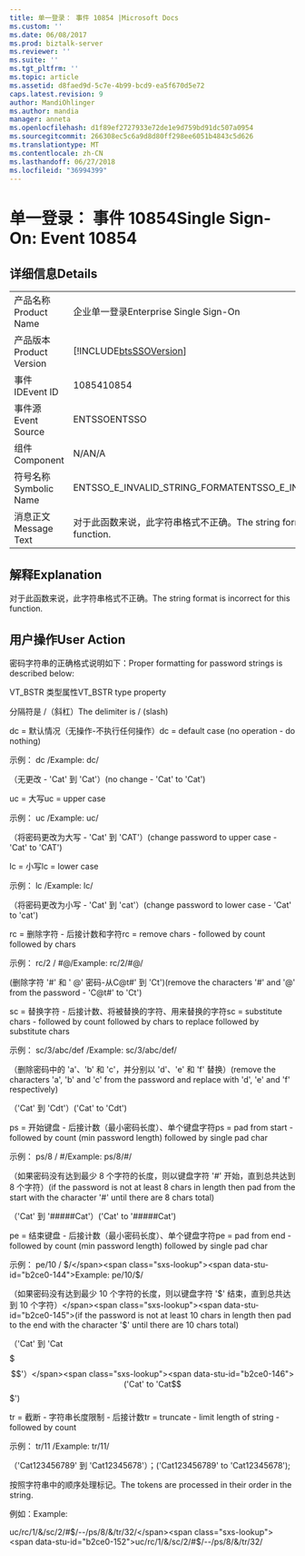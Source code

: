 ```yaml
---
title: 单一登录： 事件 10854 |Microsoft Docs
ms.custom: ''
ms.date: 06/08/2017
ms.prod: biztalk-server
ms.reviewer: ''
ms.suite: ''
ms.tgt_pltfrm: ''
ms.topic: article
ms.assetid: d8faed9d-5c7e-4b99-bcd9-ea5f670d5e72
caps.latest.revision: 9
author: MandiOhlinger
ms.author: mandia
manager: anneta
ms.openlocfilehash: d1f89ef2727933e72de1e9d759bd91dc507a0954
ms.sourcegitcommit: 266308ec5c6a9d8d80ff298ee6051b4843c5d626
ms.translationtype: MT
ms.contentlocale: zh-CN
ms.lasthandoff: 06/27/2018
ms.locfileid: "36994399"
---
```

# <a name="single-sign-on-event-10854"></a><span data-ttu-id="b2ce0-102">单一登录： 事件 10854</span><span class="sxs-lookup"><span data-stu-id="b2ce0-102">Single Sign-On: Event 10854</span></span>
## <a name="details"></a><span data-ttu-id="b2ce0-103">详细信息</span><span class="sxs-lookup"><span data-stu-id="b2ce0-103">Details</span></span>  
  
|                 |                                                            |
|-----------------|------------------------------------------------------------|
|  <span data-ttu-id="b2ce0-104">产品名称</span><span class="sxs-lookup"><span data-stu-id="b2ce0-104">Product Name</span></span>   |                 <span data-ttu-id="b2ce0-105">企业单一登录</span><span class="sxs-lookup"><span data-stu-id="b2ce0-105">Enterprise Single Sign-On</span></span>                  |
| <span data-ttu-id="b2ce0-106">产品版本</span><span class="sxs-lookup"><span data-stu-id="b2ce0-106">Product Version</span></span> | [!INCLUDE[btsSSOVersion](../includes/btsssoversion-md.md)] |
|    <span data-ttu-id="b2ce0-107">事件 ID</span><span class="sxs-lookup"><span data-stu-id="b2ce0-107">Event ID</span></span>     |                           <span data-ttu-id="b2ce0-108">10854</span><span class="sxs-lookup"><span data-stu-id="b2ce0-108">10854</span></span>                            |
|  <span data-ttu-id="b2ce0-109">事件源</span><span class="sxs-lookup"><span data-stu-id="b2ce0-109">Event Source</span></span>   |                           <span data-ttu-id="b2ce0-110">ENTSSO</span><span class="sxs-lookup"><span data-stu-id="b2ce0-110">ENTSSO</span></span>                           |
|    <span data-ttu-id="b2ce0-111">组件</span><span class="sxs-lookup"><span data-stu-id="b2ce0-111">Component</span></span>    |                            <span data-ttu-id="b2ce0-112">N/A</span><span class="sxs-lookup"><span data-stu-id="b2ce0-112">N/A</span></span>                             |
|  <span data-ttu-id="b2ce0-113">符号名称</span><span class="sxs-lookup"><span data-stu-id="b2ce0-113">Symbolic Name</span></span>  |               <span data-ttu-id="b2ce0-114">ENTSSO_E_INVALID_STRING_FORMAT</span><span class="sxs-lookup"><span data-stu-id="b2ce0-114">ENTSSO_E_INVALID_STRING_FORMAT</span></span>               |
|  <span data-ttu-id="b2ce0-115">消息正文</span><span class="sxs-lookup"><span data-stu-id="b2ce0-115">Message Text</span></span>   |     <span data-ttu-id="b2ce0-116">对于此函数来说，此字符串格式不正确。</span><span class="sxs-lookup"><span data-stu-id="b2ce0-116">The string format is incorrect for this function.</span></span>      |
  
## <a name="explanation"></a><span data-ttu-id="b2ce0-117">解释</span><span class="sxs-lookup"><span data-stu-id="b2ce0-117">Explanation</span></span>  
 <span data-ttu-id="b2ce0-118">对于此函数来说，此字符串格式不正确。</span><span class="sxs-lookup"><span data-stu-id="b2ce0-118">The string format is incorrect for this function.</span></span>  
  
## <a name="user-action"></a><span data-ttu-id="b2ce0-119">用户操作</span><span class="sxs-lookup"><span data-stu-id="b2ce0-119">User Action</span></span>  
 <span data-ttu-id="b2ce0-120">密码字符串的正确格式说明如下：</span><span class="sxs-lookup"><span data-stu-id="b2ce0-120">Proper formatting for password strings is described below:</span></span>  
  
 <span data-ttu-id="b2ce0-121">VT_BSTR 类型属性</span><span class="sxs-lookup"><span data-stu-id="b2ce0-121">VT_BSTR type property</span></span>  
  
 <span data-ttu-id="b2ce0-122">分隔符是 /（斜杠）</span><span class="sxs-lookup"><span data-stu-id="b2ce0-122">The delimiter is / (slash)</span></span>  
  
 <span data-ttu-id="b2ce0-123">dc = 默认情况（无操作-不执行任何操作）</span><span class="sxs-lookup"><span data-stu-id="b2ce0-123">dc = default case (no operation - do nothing)</span></span>  
  
 <span data-ttu-id="b2ce0-124">示例： dc /</span><span class="sxs-lookup"><span data-stu-id="b2ce0-124">Example: dc/</span></span>  
  
 <span data-ttu-id="b2ce0-125">（无更改 - 'Cat' 到 'Cat'）</span><span class="sxs-lookup"><span data-stu-id="b2ce0-125">(no change - 'Cat' to 'Cat')</span></span>  
  
 <span data-ttu-id="b2ce0-126">uc = 大写</span><span class="sxs-lookup"><span data-stu-id="b2ce0-126">uc = upper case</span></span>  
  
 <span data-ttu-id="b2ce0-127">示例： uc /</span><span class="sxs-lookup"><span data-stu-id="b2ce0-127">Example: uc/</span></span>  
  
 <span data-ttu-id="b2ce0-128">（将密码更改为大写 - 'Cat' 到 'CAT'）</span><span class="sxs-lookup"><span data-stu-id="b2ce0-128">(change password to upper case - 'Cat' to 'CAT')</span></span>  
  
 <span data-ttu-id="b2ce0-129">lc = 小写</span><span class="sxs-lookup"><span data-stu-id="b2ce0-129">lc = lower case</span></span>  
  
 <span data-ttu-id="b2ce0-130">示例： lc /</span><span class="sxs-lookup"><span data-stu-id="b2ce0-130">Example: lc/</span></span>  
  
 <span data-ttu-id="b2ce0-131">（将密码更改为小写 - 'Cat' 到 'cat'）</span><span class="sxs-lookup"><span data-stu-id="b2ce0-131">(change password to lower case - 'Cat' to 'cat')</span></span>  
  
 <span data-ttu-id="b2ce0-132">rc = 删除字符 - 后接计数和字符</span><span class="sxs-lookup"><span data-stu-id="b2ce0-132">rc = remove chars - followed by count followed by chars</span></span>  
  
 <span data-ttu-id="b2ce0-133">示例： rc/2 / #@/</span><span class="sxs-lookup"><span data-stu-id="b2ce0-133">Example: rc/2/#@/</span></span>  
  
 <span data-ttu-id="b2ce0-134">(删除字符 '#' 和 ' @' 密码-从C@t#' 到 'Ct')</span><span class="sxs-lookup"><span data-stu-id="b2ce0-134">(remove the characters '#' and '@' from the password - 'C@t#' to 'Ct')</span></span>  
  
 <span data-ttu-id="b2ce0-135">sc = 替换字符 - 后接计数、将被替换的字符、用来替换的字符</span><span class="sxs-lookup"><span data-stu-id="b2ce0-135">sc = substitute chars - followed by count followed by chars to replace followed by substitute chars</span></span>  
  
 <span data-ttu-id="b2ce0-136">示例： sc/3/abc/def /</span><span class="sxs-lookup"><span data-stu-id="b2ce0-136">Example: sc/3/abc/def/</span></span>  
  
 <span data-ttu-id="b2ce0-137">（删除密码中的 'a'、'b' 和 'c'，并分别以 'd'、'e' 和 'f' 替换）</span><span class="sxs-lookup"><span data-stu-id="b2ce0-137">(remove the characters 'a', 'b' and 'c' from the password and replace with 'd', 'e' and 'f' respectively)</span></span>  
  
 <span data-ttu-id="b2ce0-138">（'Cat' 到 'Cdt'）</span><span class="sxs-lookup"><span data-stu-id="b2ce0-138">('Cat' to 'Cdt')</span></span>  
  
 <span data-ttu-id="b2ce0-139">ps = 开始键盘 - 后接计数（最小密码长度）、单个键盘字符</span><span class="sxs-lookup"><span data-stu-id="b2ce0-139">ps = pad from start - followed by count (min password length) followed by single pad char</span></span>  
  
 <span data-ttu-id="b2ce0-140">示例： ps/8 / #/</span><span class="sxs-lookup"><span data-stu-id="b2ce0-140">Example: ps/8/#/</span></span>  
  
 <span data-ttu-id="b2ce0-141">（如果密码没有达到最少 8 个字符的长度，则以键盘字符 '#' 开始，直到总共达到 8 个字符）</span><span class="sxs-lookup"><span data-stu-id="b2ce0-141">(if the password is not at least 8 chars in length then pad from the start with the character '#' until there are 8 chars total)</span></span>  
  
 <span data-ttu-id="b2ce0-142">（'Cat' 到 '#####Cat'）</span><span class="sxs-lookup"><span data-stu-id="b2ce0-142">('Cat' to '#####Cat')</span></span>  
  
 <span data-ttu-id="b2ce0-143">pe = 结束键盘 - 后接计数（最小密码长度）、单个键盘字符</span><span class="sxs-lookup"><span data-stu-id="b2ce0-143">pe = pad from end - followed by count (min password length) followed by single pad char</span></span>  
  
 <span data-ttu-id="b2ce0-144">示例： pe/10 / $/</span><span class="sxs-lookup"><span data-stu-id="b2ce0-144">Example: pe/10/$/</span></span>  
  
 <span data-ttu-id="b2ce0-145">（如果密码没有达到最少 10 个字符的长度，则以键盘字符 '$' 结束，直到总共达到 10 个字符）</span><span class="sxs-lookup"><span data-stu-id="b2ce0-145">(if the password is not at least 10 chars in length then pad to the end with the character '$' until there are 10 chars total)</span></span>  
  
 <span data-ttu-id="b2ce0-146">（'Cat' 到 'Cat$$$$$$$'）</span><span class="sxs-lookup"><span data-stu-id="b2ce0-146">('Cat' to 'Cat$$$$$$$')</span></span>  
  
 <span data-ttu-id="b2ce0-147">tr = 截断 - 字符串长度限制 - 后接计数</span><span class="sxs-lookup"><span data-stu-id="b2ce0-147">tr = truncate - limit length of string - followed by count</span></span>  
  
 <span data-ttu-id="b2ce0-148">示例： tr/11 /</span><span class="sxs-lookup"><span data-stu-id="b2ce0-148">Example: tr/11/</span></span>  
  
 <span data-ttu-id="b2ce0-149">（'Cat123456789' 到 'Cat12345678'）；</span><span class="sxs-lookup"><span data-stu-id="b2ce0-149">('Cat123456789' to 'Cat12345678');</span></span>  
  
 <span data-ttu-id="b2ce0-150">按照字符串中的顺序处理标记。</span><span class="sxs-lookup"><span data-stu-id="b2ce0-150">The tokens are processed in their order in the string.</span></span>  
  
 <span data-ttu-id="b2ce0-151">例如：</span><span class="sxs-lookup"><span data-stu-id="b2ce0-151">Example:</span></span>  
  
 <span data-ttu-id="b2ce0-152">uc/rc/1/&/sc/2/#$/--/ps/8/&/tr/32/</span><span class="sxs-lookup"><span data-stu-id="b2ce0-152">uc/rc/1/&/sc/2/#$/--/ps/8/&/tr/32/</span></span>